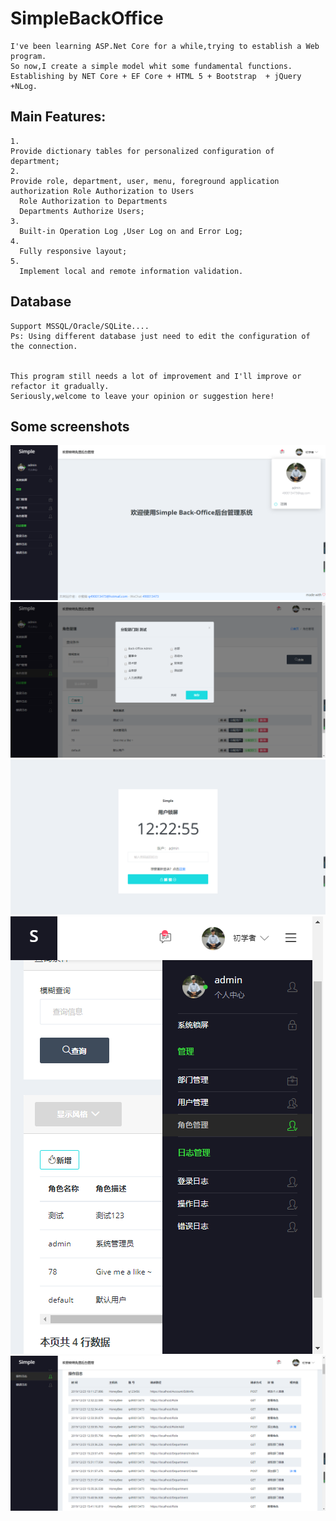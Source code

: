 # SimpleBackOffice
    I've been learning ASP.Net Core for a while,trying to establish a Web program.
    So now,I create a simple model whit some fundamental functions.
    Establishing by NET Core + EF Core + HTML 5 + Bootstrap  + jQuery +NLog.
    
  ## Main Features:
    1.
    Provide dictionary tables for personalized configuration of department;
    2.
    Provide role, department, user, menu, foreground application authorization Role Authorization to Users
      Role Authorization to Departments
      Departments Authorize Users;
    3.
      Built-in Operation Log ,User Log on and Error Log;
    4.
      Fully responsive layout;
    5.
      Implement local and remote information validation.
      
  ## Database
    Support MSSQL/Oracle/SQLite....
    Ps: Using different database just need to edit the configuration of the connection.
    
    
    This program still needs a lot of improvement and I'll improve or refactor it gradually.
    Seriously,welcome to leave your opinion or suggestion here!
    
  ## Some screenshots
  
![home](https://github.com/Singway/SimpleBackOffice/blob/master/ReadMe/home.jpg)
![roleDept](https://github.com/Singway/SimpleBackOffice/blob/master/ReadMe/roleDept.png)
![lock](https://github.com/Singway/SimpleBackOffice/blob/master/ReadMe/lock.png)
![phonePage](https://github.com/Singway/SimpleBackOffice/blob/master/ReadMe/phonePage.png)
![errorLog](https://github.com/Singway/SimpleBackOffice/blob/master/ReadMe/errorLog.png)
